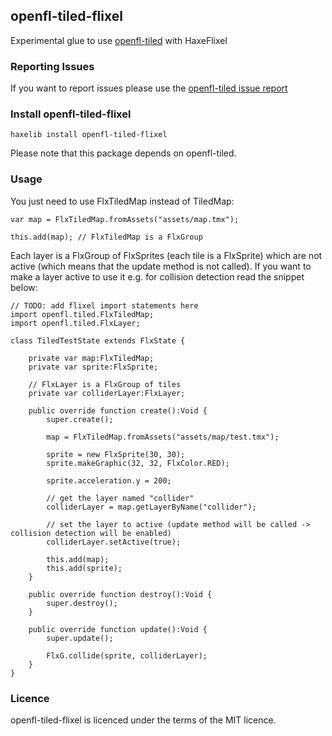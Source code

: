 ## openfl-tiled-flixel

Experimental glue to use [openfl-tiled](https://github.com/kasoki/openfl-tiled) with HaxeFlixel

### Reporting Issues

If you want to report issues please use the [openfl-tiled issue report](https://github.com/kasoki/openfl-tiled/issues)

### Install openfl-tiled-flixel

	haxelib install openfl-tiled-flixel
	
Please note that this package depends on openfl-tiled.

### Usage

You just need to use FlxTiledMap instead of TiledMap:

	var map = FlxTiledMap.fromAssets("assets/map.tmx");
	
	this.add(map); // FlxTiledMap is a FlxGroup
	
Each layer is a FlxGroup of FlxSprites (each tile is a FlxSprite) which are not active (which means that the update method is not called). If you want to make a layer active to use it e.g. for collision detection read the snippet below:

	// TODO: add flixel import statements here
	import openfl.tiled.FlxTiledMap;
	import openfl.tiled.FlxLayer;

	class TiledTestState extends FlxState {
		
		private var map:FlxTiledMap;
		private var sprite:FlxSprite;
		
		// FlxLayer is a FlxGroup of tiles
		private var colliderLayer:FlxLayer;
		
		public override function create():Void {
			super.create();
			
			map = FlxTiledMap.fromAssets("assets/map/test.tmx");
			
			sprite = new FlxSprite(30, 30);
			sprite.makeGraphic(32, 32, FlxColor.RED);
			
			sprite.acceleration.y = 200;
			
			// get the layer named "collider"
			colliderLayer = map.getLayerByName("collider");
			
			// set the layer to active (update method will be called -> collision detection will be enabled)
			colliderLayer.setActive(true);
			
			this.add(map);
			this.add(sprite);
		}
		
		public override function destroy():Void {
			super.destroy();
		}
		
		public override function update():Void {
			super.update();
			
			FlxG.collide(sprite, colliderLayer);
		}
	}

### Licence

openfl-tiled-flixel is licenced under the terms of the MIT licence.